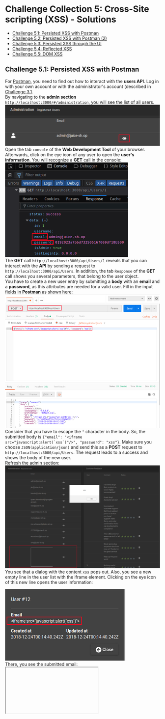 # Challenge Collection 5: Cross-Site scripting (XSS) - Solutions

* [Challenge 5.1: Persisted XSS with Postman](#challenge-51-persisted-xss-with-postman)
* [Challenge 5.2: Persisted XSS with Postman (2)](#challenge-52-persisted-xss-with-postman-2)
* [Challenge 5.3: Persisted XSS through the UI](#challenge-53-persisted-xss-through-the-ui)
* [Challenge 5.4: Reflected XSS](#challenge-54-reflected-xss)
* [Challenge 5.5: DOM XSS](#challenge-55-dom-xss)

## Challenge 5.1: Persisted XSS with Postman
For [Postman](https://www.getpostman.com/apps), you need to find out how to interact with the **users API**. Log in with your own account or with the administrator's account (described in [Challenge 3.1](https://github.com/nt-ca-aqe/thesis-ahs/tree/master/Challenge%203:%20Injection#challenge-31-log-in-as-administrator).  
By navigating to the **admin section** `http://localhost:3000/#/administration`, you will see the list of all users.
![5_3_5](screenshots/solution5_3_5.png)  
Open the tab `console` of the **Web Development Tool** of your browser. Afterwards, click on the eye icon of any user to open the **user's information**. You will recognize a **GET** call in the console:  
![5_3_6](screenshots/solution5_3_6.png)  
The **GET** call `http://localhost:3000/api/Users/1` reveals that you can interact with the **API** by sending a request to `http://localhost:3000/api/Users`. In addition, the tab `Response` of the **GET** call shows you several parameters, that belong to the user object.  
You have to create a new user entry by submitting a **body** with an **email** and a **password**, as this attributes are needed for a valid user. Fill in the input fields in **Postman** as shown here:  
![5_3_1](screenshots/solution5_3_1.png)  
Consider that you have to escape the `"` character in the body. So, the submitted body is <code>{"email": "<iframe src=\"javascript:alert(&grave;xss&grave;)\"/>", "password": "xss"}</code>. Make sure you choose `JSON(application/json)` and send this as a **POST** request to `http://localhost:3000/api/Users`. The request leads to a success and shows the body of the new user.  
Refresh the admin section:
![5_3_2](screenshots/solution5_3_2.png)  
You see that a dialog with the content `xss` pops out. Also, you see a new empty line in the user list with the iframe element. Clicking on the eye icon of this new line opens the user information:  

![5_3_3](screenshots/solution5_3_3.png)  
There, you see the submitted email: <code><iframe src="javascript:alert(&grave;xss&grave;)"/></code>.  

Checking the tab `Inspector` will show you that the iframe element has become a part of the HTML code:
![5_3_4](screenshots/solution5_3_4.png)  


## Challenge 5.2: Persisted XSS with Postman (2)
[Challenge 1.6](https://github.com/nt-ca-aqe/thesis-ahs/tree/master/Challenge%201:%20Broken%20Access%20Control#challenge-16-change-the-description-of-the-product-owasp-ssl-advanced-forensic-tool-o-saft) has shown you that you have the oppurtunity to interact with the **products API** via `http://localhost:3000/api/Products`. Also, browsing to this URL shows you the following information:
![5_4_0](screenshots/solution5_4_0.png)  
To create a new product, you have to fill the parameters `name`, `description` and `price` with values.  
Before, you need to obtain the **session token** by logging in the application with any account and extracting the information from any **GET** call. To show the **GET** call, open the **Web Development Tool**, choose the tab `console` and switch to tab `Cookies` of the **GET** call:  

![5_4_3](screenshots/solution5_4_1.png)  

After copying the **session token**, you can start **Postman**. Insert the token:

![5_4_4](screenshots/solution5_4_2.png)  
Then, send a **POST** request to `http://localhost:3000/api/Products` with <code>{"name": "XSS", "description": "<iframe src=\"javascript:alert(&grave;xss&grave;)\"/>", "price": 10.50}</code> as body. Make sure that you escape the `"` character and that you choose `JSON(application/json)`:

![5_4_3](screenshots/solution5_4_3.png)  
The request leads to a success. Go to the product list of the **OWASP Juice Shop**. By switching to the site, that contains the new product, you will see a dialog with the content `xss` popping out:

![5_4_3](screenshots/solution5_4_4.png)  
Also, you will recognize a new line with the name `XSS`, an empty iframe as description and the price `10.50`. If you click on the eye icon of this empty line, you will see the following result:

![5_4_5](screenshots/solution5_4_5.png)  
While opening the product info, the dialog with the content `xss` pops out again.


## Challenge 5.3: Persisted XSS through the UI
Browse to `http://localhost:3000/#/contact`. You need to modify the **iframe element**, as the common input <code><iframe src="javascript:alert(&grave;xss&grave;)"/></code> wouldn't be parsed in the HTML code as you need. Instead, type in the following: <code><<iframe src="src"/>iframe src="javascript:alert(&grave;xss&grave;)"/></code>  
![5_5_1](screenshots/solution5_5_1.png)  
Submit the comment and browse to the `About us` section: `http://localhost:3000/#/about`  
![5_5_2](screenshots/solution5_5_2.png)  
The **administration section** will show you the same result: `http://localhost:3000/#/administration`  
![5_5_3](screenshots/solution5_5_3.png)  


## Challenge 5.4: Reflected XSS
Browse to `http://localhost:3000/#/track-order`. Type in <code><iframe src="javascript:alert(&grave;xss&grave;)"></code>.
![5_1_1](screenshots/solution5_1_1.png)  
Submit your input:  
![5_1_2](screenshots/solution5_1_2.png)  
The dialog with the content `xss` pops out. In addition, you see the **iframe element** in the background as **search result**.  
In the tab `Inspector` (**Firefox**) or `Elements` (**Chrome**) of the **Web Development Tool**, you will see that the iframe element with the javascript function has become a part of the HTML sources:  
![5_1_3](screenshots/solution5_1_3.png)  


## Challenge 5.5: DOM XSS
Fill the input field for the product search with <code><iframe src="javascript:alert(&grave;xss&grave;)"></code> and submit this request:  
![5_2_1](screenshots/solution5_2_1.png)  
The dialog with the content `xss` pops out. In addition, you see the **iframe element** in the background as search result.  

